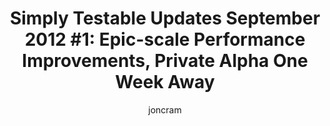 ---
title: "Simply Testable Updates September 2012 #1: Epic-scale Performance Improvements, Private Alpha One Week Away"
short_title: "Simply Testable Updates Sept #1: Epic-scale Performance Improvements"
author: joncram
newsletter_meta:
    issue_number: seventh
    url: https://us5.campaign-archive2.com/?u=ac75e33d993d2b502e333ddd0&amp;id=c51eea7964
    closing_sentence: Expect the next in a week from now, September 12 2012.
    highlights:
        - preparing for next week's private alpha release
        - I ordered a <a href="http://www.hetzner.de/en/hosting/produkte_rootserver/ex4">EX4 dedicated server</a> from Hetzner
        - Reduced the time to load the details for an in-progress ~600 page test from 40 seconds to 2 seconds, then later to 1 second
        - Added HTTP caching headers for non-changing pages such as test results, reducing page load time from about 4 seconds to 0.5 seconds
        - Rewrote how test tasks are assigned to workers to prevent in-progress tests blocking new tests from starting
---